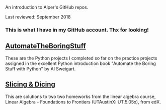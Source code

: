 An introduction to Alper\'s GitHub repos.

Last reviewed: September 2018

### This is what I have in my GitHub account. Thx for looking!

## [AutomateTheBoringStuff](https://github.com/apaksoy/automatetheboringstuff)

These are the Python projects I completed so far on the practice projects assigned in the excellent Python introduction book "Automate the Boring Stuff with Python" by Al Sweigart.

## [Slicing & Dicing](https://github.com/apaksoy/slicing-dicing)

This are solutions to two two homeworks from the linear algebra course, Linear Algebra - Foundations to Frontiers (UTAustinX: UT.5.05x), from edX.
